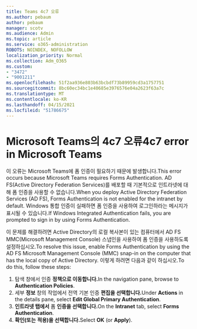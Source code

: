 ```yaml
---
title: Teams 4c7 오류
ms.author: pebaum
author: pebaum
manager: scotv
ms.audience: Admin
ms.topic: article
ms.service: o365-administration
ROBOTS: NOINDEX, NOFOLLOW
localization_priority: Normal
ms.collection: Adm_O365
ms.custom:
- "3472"
- "9001211"
ms.openlocfilehash: 51f2aa936e803b63bcbdf73b89959cd3a1757751
ms.sourcegitcommit: 8bc60ec34bc1e40685e3976576e04a2623f63a7c
ms.translationtype: MT
ms.contentlocale: ko-KR
ms.lasthandoff: 04/15/2021
ms.locfileid: "51786675"
---
```

# <a name="4c7-error-in-microsoft-teams"></a><span data-ttu-id="0ddf5-102">Microsoft Teams의 4c7 오류</span><span class="sxs-lookup"><span data-stu-id="0ddf5-102">4c7 error in Microsoft Teams</span></span>

<span data-ttu-id="0ddf5-103">이 오류는 Microsoft Teams에 폼 인증이 필요하기 때문에 발생합니다.</span><span class="sxs-lookup"><span data-stu-id="0ddf5-103">This error occurs because Microsoft Teams requires Forms Authentication.</span></span> <span data-ttu-id="0ddf5-104">AD FS(Active Directory Federation Services)를 배포할 때 기본적으로 인트라넷에 대해 폼 인증을 사용할 수 없습니다.</span><span class="sxs-lookup"><span data-stu-id="0ddf5-104">When you deploy Active Directory Federation Services (AD FS), Forms Authentication is not enabled for the intranet by default.</span></span> <span data-ttu-id="0ddf5-105">Windows 통합 인증이 실패하면 폼 인증을 사용하여 로그인하라는 메시지가 표시될 수 있습니다.</span><span class="sxs-lookup"><span data-stu-id="0ddf5-105">If Windows Integrated Authentication fails, you are prompted to sign in by using Forms Authentication.</span></span>

<span data-ttu-id="0ddf5-106">이 문제를 해결하려면 Active Directory의 로컬 복사본이 있는 컴퓨터에서 AD FS MMC(Microsoft Management Console) 스냅인을 사용하여 폼 인증을 사용하도록 설정하십시오.</span><span class="sxs-lookup"><span data-stu-id="0ddf5-106">To resolve this issue, enable Forms Authentication by using the AD FS Microsoft Management Console (MMC) snap-in on the computer that has the local copy of Active Directory.</span></span> <span data-ttu-id="0ddf5-107">이렇게 하려면 다음과 같이 하십시오.</span><span class="sxs-lookup"><span data-stu-id="0ddf5-107">To do this, follow these steps:</span></span> 

1. <span data-ttu-id="0ddf5-108">탐색 창에서 인증 **정책으로 이동합니다.**</span><span class="sxs-lookup"><span data-stu-id="0ddf5-108">In the navigation pane, browse to **Authentication Policies**.</span></span>
2. <span data-ttu-id="0ddf5-109">세부 **정보** 창의 작업에서 전역 기본 인증 **편집을 선택합니다.**</span><span class="sxs-lookup"><span data-stu-id="0ddf5-109">Under **Actions** in the details pane, select **Edit Global Primary Authentication**.</span></span>
3. <span data-ttu-id="0ddf5-110">**인트라넷 탭에서** 폼 **인증을 선택합니다.**</span><span class="sxs-lookup"><span data-stu-id="0ddf5-110">On the **Intranet** tab, select **Forms Authentication**.</span></span>
4. <span data-ttu-id="0ddf5-111">**확인(또는** **적용)을 선택합니다.**</span><span class="sxs-lookup"><span data-stu-id="0ddf5-111">Select **OK** (or **Apply**).</span></span>